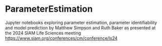 # ParameterEstimation
Jupyter notebooks exploring parameter estimation, parameter identifiability and model prediction by Matthew Simpson and Ruth Baker as presented at the 2024 SIAM Life Sciences meeting https://www.siam.org/conferences/cm/conference/ls24
